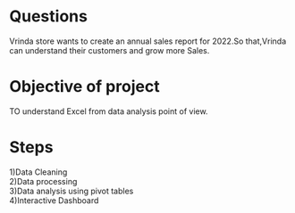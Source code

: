 # Questions
Vrinda store wants to create an annual sales report for 2022.So that,Vrinda can understand their
customers and grow more Sales.

# Objective of project
TO understand Excel from data analysis point of view.

# Steps
1)Data Cleaning
<br>
2)Data processing
<br>
3)Data analysis using pivot tables
<br>
4)Interactive Dashboard


